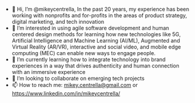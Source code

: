 - 👋 Hi, I’m @mikeycentrella, In the past 20 years, my experience has been working with nonprofits and for-profits in the areas of product strategy, digital marketing, and tech innovation
- 👀 I’m interested in using agile software development and human centered design methods for learning how new technologies like 5G, Artificial Intelligence and Machine Learning (AI/ML), Augmented and Virtual Reality (AR/VR), interactive and social video, and mobile edge computing (MEC) can enable new ways to engage people.
- 🌱 I’m currently learning how to integrate technology into brand experiences in a way that drives authenticity and human connection with an immersive experience
- 💞️ I’m looking to collaborate on emerging tech projects
- 📫 How to reach me: mikey.centrella@gmail.com or https://www.linkedin.com/in/mikeycentrella/

<!---
mikeycentrella/mikeycentrella is a ✨ special ✨ repository because its `README.md` (this file) appears on your GitHub profile.
You can click the Preview link to take a look at your changes.
--->
